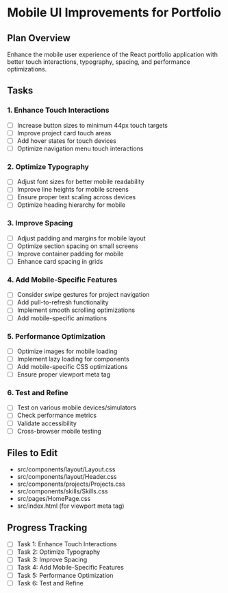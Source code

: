 # Mobile UI Improvements for Portfolio

## Plan Overview
Enhance the mobile user experience of the React portfolio application with better touch interactions, typography, spacing, and performance optimizations.

## Tasks

### 1. Enhance Touch Interactions
- [ ] Increase button sizes to minimum 44px touch targets
- [ ] Improve project card touch areas
- [ ] Add hover states for touch devices
- [ ] Optimize navigation menu touch interactions

### 2. Optimize Typography
- [ ] Adjust font sizes for better mobile readability
- [ ] Improve line heights for mobile screens
- [ ] Ensure proper text scaling across devices
- [ ] Optimize heading hierarchy for mobile

### 3. Improve Spacing
- [ ] Adjust padding and margins for mobile layout
- [ ] Optimize section spacing on small screens
- [ ] Improve container padding for mobile
- [ ] Enhance card spacing in grids

### 4. Add Mobile-Specific Features
- [ ] Consider swipe gestures for project navigation
- [ ] Add pull-to-refresh functionality
- [ ] Implement smooth scrolling optimizations
- [ ] Add mobile-specific animations

### 5. Performance Optimization
- [ ] Optimize images for mobile loading
- [ ] Implement lazy loading for components
- [ ] Add mobile-specific CSS optimizations
- [ ] Ensure proper viewport meta tag

### 6. Test and Refine
- [ ] Test on various mobile devices/simulators
- [ ] Check performance metrics
- [ ] Validate accessibility
- [ ] Cross-browser mobile testing

## Files to Edit
- src/components/layout/Layout.css
- src/components/layout/Header.css
- src/components/projects/Projects.css
- src/components/skills/Skills.css
- src/pages/HomePage.css
- src/index.html (for viewport meta tag)

## Progress Tracking
- [ ] Task 1: Enhance Touch Interactions
- [ ] Task 2: Optimize Typography
- [ ] Task 3: Improve Spacing
- [ ] Task 4: Add Mobile-Specific Features
- [ ] Task 5: Performance Optimization
- [ ] Task 6: Test and Refine
